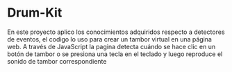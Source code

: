 # Drum-Kit
En este proyecto aplico los conocimientos adquiridos respecto a detectores de eventos, el codigo lo uso para crear un tambor virtual en una página web. A través de JavaScript la pagina detecta cuándo se hace clic en un botón de tambor o se presiona una tecla en el teclado y luego reproduce el sonido de tambor correspondiente
